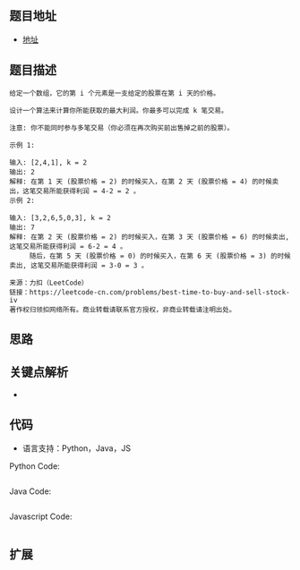 ## 题目地址

- [地址](https://leetcode-cn.com/problems/best-time-to-buy-and-sell-stock-iv/)

## 题目描述

```
给定一个数组，它的第 i 个元素是一支给定的股票在第 i 天的价格。

设计一个算法来计算你所能获取的最大利润。你最多可以完成 k 笔交易。

注意: 你不能同时参与多笔交易（你必须在再次购买前出售掉之前的股票）。

示例 1:

输入: [2,4,1], k = 2
输出: 2
解释: 在第 1 天 (股票价格 = 2) 的时候买入，在第 2 天 (股票价格 = 4) 的时候卖出，这笔交易所能获得利润 = 4-2 = 2 。
示例 2:

输入: [3,2,6,5,0,3], k = 2
输出: 7
解释: 在第 2 天 (股票价格 = 2) 的时候买入，在第 3 天 (股票价格 = 6) 的时候卖出, 这笔交易所能获得利润 = 6-2 = 4 。
     随后，在第 5 天 (股票价格 = 0) 的时候买入，在第 6 天 (股票价格 = 3) 的时候卖出, 这笔交易所能获得利润 = 3-0 = 3 。

来源：力扣（LeetCode）
链接：https://leetcode-cn.com/problems/best-time-to-buy-and-sell-stock-iv
著作权归领扣网络所有。商业转载请联系官方授权，非商业转载请注明出处。
```

## 思路

## 关键点解析

-

## 代码

- 语言支持：Python，Java，JS

Python Code:

```python

```

Java Code:

```java

```

Javascript Code:

```js

```

## 扩展
